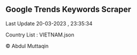 

## Google Trends Keywords Scraper 
 
Last Update 20-03-2023 , 23:35:34

Country List :
VIETNAM.json



© Abdul Muttaqin 
